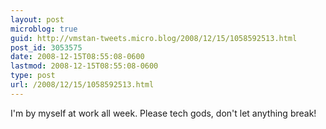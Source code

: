 ```yaml
---
layout: post
microblog: true
guid: http://vmstan-tweets.micro.blog/2008/12/15/1058592513.html
post_id: 3053575
date: 2008-12-15T08:55:08-0600
lastmod: 2008-12-15T08:55:08-0600
type: post
url: /2008/12/15/1058592513.html
---
```

I'm by myself at work all week. Please tech gods, don't let anything break!
